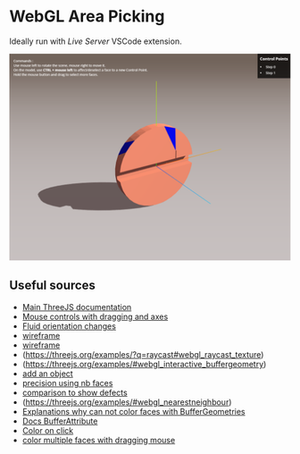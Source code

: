 # WebGL Area Picking

Ideally run with _Live Server_ VSCode extension.

![](preview.png)

## Useful sources

- [Main ThreeJS documentation](https://threejs.org/docs)
- [Mouse controls with dragging and axes](https://threejs.org/examples/misc_controls_transform.html)
- [Fluid orientation changes](https://threejs.org/examples/#webgl_math_orientation_transform)
- [wireframe](https://threejs.org/examples/#webgl_geometry_convex)
- [wireframe](https://threejs.org/examples/#webgl_lines_fat_wireframe)
- (https://threejs.org/examples/?q=raycast#webgl_raycast_texture)
- (https://threejs.org/examples/#webgl_interactive_buffergeometry)
- [add an object](https://threejs.org/examples/#webgl_interactive_voxelpainter)
- [precision using nb faces](https://threejs.org/examples/#webgl_modifier_subdivision)
- [comparison to show defects](https://threejs.org/examples/#webgl_multiple_scenes_comparison)
- (https://threejs.org/examples/#webgl_nearestneighbour)
- [Explanations why can not color faces with BufferGeometries](https://stackoverflow.com/questions/41670308/three-buffergeometry-how-do-i-manually-set-face-colors#answer-41682130)
- [Docs BufferAttribute](https://threejs.org/docs/index.html#api/en/core/BufferAttribute)
- [Color on click](https://stackoverflow.com/questions/50118025/changing-color-of-points-in-a-particle-system-dynamically#answer-50118263)
- [color multiple faces with dragging mouse](https://jsfiddle.net/Shaggisu/w7ufmutr/9/)
